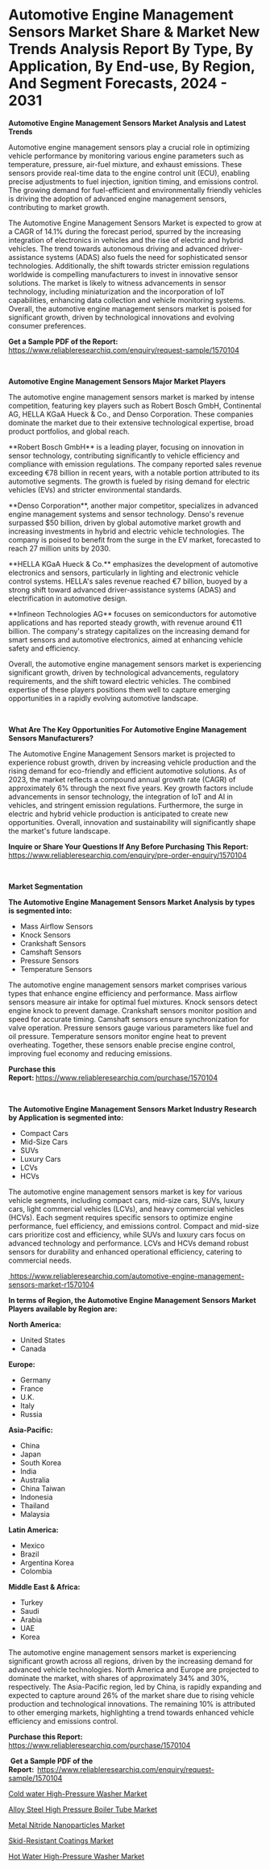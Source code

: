 <p><h1>Automotive Engine Management Sensors Market Share & Market New Trends Analysis Report By Type, By Application, By End-use, By Region, And Segment Forecasts, 2024 - 2031</h1></p><p><strong>Automotive Engine Management Sensors Market Analysis and Latest Trends</strong></p>
<p><p>Automotive engine management sensors play a crucial role in optimizing vehicle performance by monitoring various engine parameters such as temperature, pressure, air-fuel mixture, and exhaust emissions. These sensors provide real-time data to the engine control unit (ECU), enabling precise adjustments to fuel injection, ignition timing, and emissions control. The growing demand for fuel-efficient and environmentally friendly vehicles is driving the adoption of advanced engine management sensors, contributing to market growth.</p><p>The Automotive Engine Management Sensors Market is expected to grow at a CAGR of 14.1% during the forecast period, spurred by the increasing integration of electronics in vehicles and the rise of electric and hybrid vehicles. The trend towards autonomous driving and advanced driver-assistance systems (ADAS) also fuels the need for sophisticated sensor technologies. Additionally, the shift towards stricter emission regulations worldwide is compelling manufacturers to invest in innovative sensor solutions. The market is likely to witness advancements in sensor technology, including miniaturization and the incorporation of IoT capabilities, enhancing data collection and vehicle monitoring systems. Overall, the automotive engine management sensors market is poised for significant growth, driven by technological innovations and evolving consumer preferences.</p></p>
<p><strong>Get a Sample PDF of the Report:&nbsp;</strong> <a href="https://www.reliableresearchiq.com/enquiry/request-sample/1570104?utm_campaign=1723&utm_medium=2&utm_source=Github&utm_content=ia&utm_term=14102024&utm_id=automotive-engine-management-sensors">https://www.reliableresearchiq.com/enquiry/request-sample/1570104</a></p>
<p>&nbsp;</p>
<p><strong>Automotive Engine Management Sensors Major Market Players</strong></p>
<p><p>The automotive engine management sensors market is marked by intense competition, featuring key players such as Robert Bosch GmbH, Continental AG, HELLA KGaA Hueck & Co., and Denso Corporation. These companies dominate the market due to their extensive technological expertise, broad product portfolios, and global reach.</p><p>**Robert Bosch GmbH** is a leading player, focusing on innovation in sensor technology, contributing significantly to vehicle efficiency and compliance with emission regulations. The company reported sales revenue exceeding €78 billion in recent years, with a notable portion attributed to its automotive segments. The growth is fueled by rising demand for electric vehicles (EVs) and stricter environmental standards.</p><p>**Denso Corporation**, another major competitor, specializes in advanced engine management systems and sensor technology. Denso's revenue surpassed $50 billion, driven by global automotive market growth and increasing investments in hybrid and electric vehicle technologies. The company is poised to benefit from the surge in the EV market, forecasted to reach 27 million units by 2030.</p><p>**HELLA KGaA Hueck & Co.** emphasizes the development of automotive electronics and sensors, particularly in lighting and electronic vehicle control systems. HELLA's sales revenue reached €7 billion, buoyed by a strong shift toward advanced driver-assistance systems (ADAS) and electrification in automotive design.</p><p>**Infineon Technologies AG** focuses on semiconductors for automotive applications and has reported steady growth, with revenue around €11 billion. The company's strategy capitalizes on the increasing demand for smart sensors and automotive electronics, aimed at enhancing vehicle safety and efficiency.</p><p>Overall, the automotive engine management sensors market is experiencing significant growth, driven by technological advancements, regulatory requirements, and the shift toward electric vehicles. The combined expertise of these players positions them well to capture emerging opportunities in a rapidly evolving automotive landscape.</p></p>
<p>&nbsp;</p>
<p><strong>What Are The Key Opportunities For Automotive Engine Management Sensors Manufacturers?</strong></p>
<p><p>The Automotive Engine Management Sensors market is projected to experience robust growth, driven by increasing vehicle production and the rising demand for eco-friendly and efficient automotive solutions. As of 2023, the market reflects a compound annual growth rate (CAGR) of approximately 6% through the next five years. Key growth factors include advancements in sensor technology, the integration of IoT and AI in vehicles, and stringent emission regulations. Furthermore, the surge in electric and hybrid vehicle production is anticipated to create new opportunities. Overall, innovation and sustainability will significantly shape the market's future landscape.</p></p>
<p><strong>Inquire or Share Your Questions If Any Before Purchasing This Report:</strong> <a href="https://www.reliableresearchiq.com/enquiry/pre-order-enquiry/1570104?utm_campaign=1723&utm_medium=2&utm_source=Github&utm_content=ia&utm_term=14102024&utm_id=automotive-engine-management-sensors">https://www.reliableresearchiq.com/enquiry/pre-order-enquiry/1570104</a></p>
<p>&nbsp;</p>
<p><strong>Market Segmentation</strong></p>
<p><strong>The Automotive Engine Management Sensors Market Analysis by types is segmented into:</strong></p>
<p><ul><li>Mass Airflow Sensors</li><li>Knock Sensors</li><li>Crankshaft Sensors</li><li>Camshaft Sensors</li><li>Pressure Sensors</li><li>Temperature Sensors</li></ul></p>
<p><p>The automotive engine management sensors market comprises various types that enhance engine efficiency and performance. Mass airflow sensors measure air intake for optimal fuel mixtures. Knock sensors detect engine knock to prevent damage. Crankshaft sensors monitor position and speed for accurate timing. Camshaft sensors ensure synchronization for valve operation. Pressure sensors gauge various parameters like fuel and oil pressure. Temperature sensors monitor engine heat to prevent overheating. Together, these sensors enable precise engine control, improving fuel economy and reducing emissions.</p></p>
<p><strong>Purchase this Report:&nbsp;</strong><a href="https://www.reliableresearchiq.com/purchase/1570104?utm_campaign=1723&utm_medium=2&utm_source=Github&utm_content=ia&utm_term=14102024&utm_id=automotive-engine-management-sensors">https://www.reliableresearchiq.com/purchase/1570104</a></p>
<p>&nbsp;</p>
<p><strong>The Automotive Engine Management Sensors Market Industry Research by Application is segmented into:</strong></p>
<p><ul><li>Compact Cars</li><li>Mid-Size Cars</li><li>SUVs</li><li>Luxury Cars</li><li>LCVs</li><li>HCVs</li></ul></p>
<p><p>The automotive engine management sensors market is key for various vehicle segments, including compact cars, mid-size cars, SUVs, luxury cars, light commercial vehicles (LCVs), and heavy commercial vehicles (HCVs). Each segment requires specific sensors to optimize engine performance, fuel efficiency, and emissions control. Compact and mid-size cars prioritize cost and efficiency, while SUVs and luxury cars focus on advanced technology and performance. LCVs and HCVs demand robust sensors for durability and enhanced operational efficiency, catering to commercial needs.</p></p>
<p><a href="https://www.reliableresearchiq.com/automotive-engine-management-sensors-market-r1570104?utm_campaign=1723&utm_medium=2&utm_source=Github&utm_content=ia&utm_term=14102024&utm_id=automotive-engine-management-sensors">&nbsp;https://www.reliableresearchiq.com/automotive-engine-management-sensors-market-r1570104</a></p>
<p><strong>In terms of Region, the Automotive Engine Management Sensors Market Players available by Region are:</strong></p>
<p>
    <p> <strong> North America: </strong>
        <ul>
            <li>United States</li>
            <li>Canada</li>
        </ul>
        </p> 
    <p> <strong> Europe: </strong>
        <ul>
            <li>Germany</li>
            <li>France</li>
            <li>U.K.</li>
            <li>Italy</li>
            <li>Russia</li>
        </ul>
        </p> 
    <p> <strong> Asia-Pacific: </strong>
        <ul>
            <li>China</li>
            <li>Japan</li>
            <li>South Korea</li>
            <li>India</li>
            <li>Australia</li>
            <li>China Taiwan</li>
            <li>Indonesia</li>
            <li>Thailand</li>
            <li>Malaysia</li>
        </ul>
        </p> 
    <p> <strong> Latin America: </strong>
        <ul>
            <li>Mexico</li>
            <li>Brazil</li>
            <li>Argentina Korea</li>
            <li>Colombia</li>
        </ul>
        </p> 
    <p> <strong> Middle East & Africa: </strong>
        <ul>
            <li>Turkey</li>
            <li>Saudi</li>
            <li>Arabia</li>
            <li>UAE</li>
            <li>Korea</li>
        </ul>
    </p>
    </p>
<p><p>The automotive engine management sensors market is experiencing significant growth across all regions, driven by the increasing demand for advanced vehicle technologies. North America and Europe are projected to dominate the market, with shares of approximately 34% and 30%, respectively. The Asia-Pacific region, led by China, is rapidly expanding and expected to capture around 26% of the market share due to rising vehicle production and technological innovations. The remaining 10% is attributed to other emerging markets, highlighting a trend towards enhanced vehicle efficiency and emissions control.</p></p>
<p><strong>Purchase this Report: </strong><a href="https://www.reliableresearchiq.com/purchase/1570104?utm_campaign=1723&utm_medium=2&utm_source=Github&utm_content=ia&utm_term=14102024&utm_id=automotive-engine-management-sensors">https://www.reliableresearchiq.com/purchase/1570104</a></p>
<p>&nbsp;<strong>Get a Sample PDF of the Report:&nbsp;&nbsp;</strong><a href="https://www.reliableresearchiq.com/enquiry/request-sample/1570104?utm_campaign=1723&utm_medium=2&utm_source=Github&utm_content=ia&utm_term=14102024&utm_id=automotive-engine-management-sensors">https://www.reliableresearchiq.com/enquiry/request-sample/1570104</a></p>
<p><strong></strong></p>
<p><p><a href="https://www.linkedin.com/pulse/cold-water-high-pressure-washer-market-navigating-challenges-ymple?utm_campaign=1723&utm_medium=2&utm_source=Github&utm_content=ia&utm_term=14102024&utm_id=automotive-engine-management-sensors">Cold water High-Pressure Washer Market</a></p><p><a href="https://www.linkedin.com/pulse/alloy-steel-high-pressure-boiler-tube-market-essentials-mje9e?utm_campaign=1723&utm_medium=2&utm_source=Github&utm_content=ia&utm_term=14102024&utm_id=automotive-engine-management-sensors">Alloy Steel High Pressure Boiler Tube Market</a></p><p><a href="https://github.com/SanjidaKhan901/Market-Research-Report-List-1/blob/main/metal-nitride-nanoparticles-market.md?utm_campaign=1723&utm_medium=2&utm_source=Github&utm_content=ia&utm_term=14102024&utm_id=automotive-engine-management-sensors">Metal Nitride Nanoparticles Market</a></p><p><a href="https://www.linkedin.com/pulse/skid-resistant-coatings-market-outlook-complete-industry-leexe?utm_campaign=1723&utm_medium=2&utm_source=Github&utm_content=ia&utm_term=14102024&utm_id=automotive-engine-management-sensors">Skid-Resistant Coatings Market</a></p><p><a href="https://www.linkedin.com/pulse/global-hot-water-high-pressure-washer-industry-analysis-q4qye?utm_campaign=1723&utm_medium=2&utm_source=Github&utm_content=ia&utm_term=14102024&utm_id=automotive-engine-management-sensors">Hot Water High-Pressure Washer Market</a></p></p>